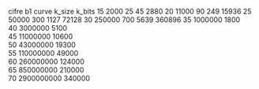 cifre		b1		curve		k_size		k_bits
15		2000		25		45		2880
20		11000		90		249		15936
25		50000		300		1127		72128
30		250000		700		5639		360896
35		1000000		1800		
40		3000000		5100		
45		11000000	10600		
50		43000000	19300		
55		110000000	49000		
60		260000000	124000		
65		850000000	210000		
70		2900000000	340000		